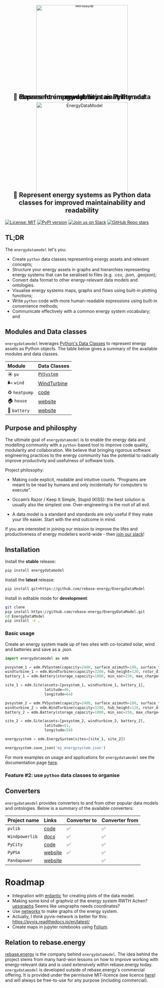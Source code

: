 <div align="center" style="line-height: 0;">
    <img width="300" src="https://github.com/rebase-energy/EnergyDataModel/blob/main/assets/energydatamodel-logo.png?raw=true" alt="MindsDB"/>
<h2 style="margin-top: 0px;">
    🔋 Represent energy systems as Python data classes for improved maintainability and readability
</h2>
</div>

<div align="center">
    <img width="300" src="https://github.com/rebase-energy/EnergyDataModel/blob/main/assets/energydatamodel-logo.png?raw=true" alt="EnergyDataModel" style="margin-bottom: -10px;"/>
</div>
<h2 align="center" style="margin-top: 0;">
    🔋 Represent energy systems as Python data classes for improved maintainability and readability
</h2>


[![License: MIT](https://img.shields.io/badge/license-MIT-green.svg)](https://opensource.org/licenses/MIT)
[![PyPI version](https://badge.fury.io/py/energydatamodel.svg)](https://badge.fury.io/py/energydatamodel) 
[![Join us on Slack](https://img.shields.io/badge/Join%20us%20on%20Slack-%2362BEAF?style=flat&logo=slack&logoColor=white)](https://join.slack.com/t/rebase-community/shared_invite/zt-1dtd0tdo6-sXuCEy~zPnvJw4uUe~tKeA) 
[![GitHub Repo stars](https://img.shields.io/github/stars/rebase-energy/EnergyDataModel?style=social)](https://github.com/rebase-energy/EnergyDataModel)

## TL;DR
The `energydatamodel` let's you: 

* Create `python` data classes representing energy assets and relevant concepts;
* Structure your energy assets in graphs and hierarchies representing energy systems that can be seralised to files (e.g. .csv, .json, .geojson);
* Convert data format to other energy-relevant data models and ontologies.
* Visualise energy systems maps, graphs and flows using built-in plotting functions;
* Write `python` code with more human-readable expressions using built-in convenience methods;
* Communicate effectively with a common energy system vocabulary; and

## Modules and Data classes
`energydatamodel` leverages [Python's Data Classes](https://docs.python.org/3/library/dataclasses.html) to represent energy assets as Python objects. The table below gives a summary of the available modules and data classes. 

| Module   | Data Classes     |
| :---           | :----       |
| ☀️ `pv`        | [`PVSystem`](https://docs.energydatamodel.org/en/latest/energydatamodel/pv.html#energydatamodel.pv.PVSystem) | 
| 🌬️ `wind` | [WindTurbine](https://docs.energydatamodel.org/en/latest/energydatamodel/wind.html#energydatamodel.wind.WindTurbine) |
| ♻️ `heatpump` | [code](https://github.com/RWTH-EBC/pyCity) |
| 🏠 `house` | [website](https://pypsa.org/) |
| 🔋 `battery` | [website](https://www.pandapower.org/) | 

## Purpose and philosphy
The ultimate goal of `energydatamodel` is to enable the energy data and modelling community with a `python`-based tool to improve code quality, modularity and collaboration. We believe that bringing rigorous software engineering practices to the energy community has the potential to radically improve productivity and usefulness of software tools. 

Project philosophy: 

- Making code explicit, readable and intuitive counts. “Programs are meant to be read by humans and only incidentally for computers to execute”. 

- Occam’s Razor / Keep It Simple, Stupid (KISS): the best solution is usually also the simplest one. Over-engineering is the root of all evil. 

- A data model is a standard and standards are only useful if they make your life easier. Start with the end outcome in mind. 

If you are interested in joining our mission to improve the lifes and productiveness of energy modellers world-wide - then [join our slack](https://join.slack.com/t/rebase-community/shared_invite/zt-1dtd0tdo6-sXuCEy~zPnvJw4uUe~tKeA)!

## Installation

Install the **stable** release: 
```bash
pip install energydatamodel
```

Install the **latest** release: 
```bash
pip install git+https://github.com/rebase-energy/EnergyDataModel
```

Install in editable mode for **development**: 
```bash
git clone
pip install https://github.com/rebase-energy/EnergyDataModel.git
cd EnergyDataModel
pip install -e . 
```

### Basic usage

Create an energy system made up of two sites with co-located solar, wind and batteries and save as a .json. 

```python
import energydatamodel as edm

pvsystem_1 = edm.PVSystem(capacity=2400, surface_azimuth=180, surface_tilt=25)
windturbine_1 = edm.WindTurbine(capacity=3200, hub_height=120, rotor_diameter=100)
battery_1 = edm.Battery(storage_capacity=1000, min_soc=150, max_charge=500. max_discharge=500)

site_1 = edm.Site(assets=[pvsystem_1, windturbine_1, battery_1],
                  latitude=46, 
                  longitude=64)

pvsystem_2 = edm.PVSystem(capacity=2400, surface_azimuth=180, surface_tilt=25)
windturbine_2 = edm.WindTurbine(capacity=3200, hub_height=120, rotor_diameter=100)
battery_2 = edm.Battery(storage_capacity=1000, min_soc=150, max_charge=500. max_discharge=500)

site_2 = edm.Site(assets=[pvsystem_2, windturbine_2, battery_2],
                  latitude=51, 
                  longitude=58)

energysystem = edm.EnergySystem(sites=[site_1, site_2])

energysystem.save_json('my_energysystem.json')
```

For more examples on usage and applications for `energydatamodel` see the documentation page [here](https://docs.energydatamodel.org/en/latest/).

### Feature #2: use `python` data classes to organise 


## Converters
`energydatamodel` provides converters to and from other popular data models and ontologies. Below is a summary of the available converters: 

| Project name   | Links     | Converter to  | Converter from  |
| :---           | :----       | :----         | :----           |
| `pvlib`        | [code](https://github.com/pvlib/pvlib-python) | ✅ | ✅ |
| `Windpowerlib` | [docs](https://windpowerlib.readthedocs.io/en/stable/) | ✅ | ✅ |
| `PyCity` | [code](https://github.com/RWTH-EBC/pyCity) | ✅ | ✅ |
| `PyPSA` | [website](https://pypsa.org/) | ✅ | ✅ |
| `Pandapower` | [website](https://www.pandapower.org/) |  | ✅ |

# Roadmap

* Integration with [erdantic](https://github.com/drivendataorg/erdantic) for creating plots of the data model.
* Making some kind of graphviz of the energy system RWTH Achen? [uesgraphs](https://github.com/RWTH-EBC/uesgraphs) Seems like uesgraphs needs coordinates? 
* Use [networkx](https://networkx.org/documentation/stable/reference/drawing.html) to make graphs of the energy system. 
* Actually, I think pyvis-network is better for this: https://pyvis.readthedocs.io/en/latest/
* Create maps in jupyter notebooks using [Folium](https://github.com/python-visualization/folium). 


## Relation to rebase.energy
[rebase.energy](https://www.rebase.energy/) is the company behind `energydatamodel`. The idea behind the project stems from many hard-won lessons on how to improve working with energy-relevant data and is used extensively within rebase.energy today. `energydatamodel` is developed outside of rebase.energy's commercial offering. It is provided under the permissive MIT-licence (see licence [here](https://github.com/rebase-energy/EnergyDataModel/blob/main/LICENCE.md)) and will always be free-to-use for any purpose (including commercial). 
